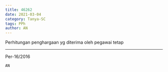 ```yaml
---
title: 46262
date: 2021-03-04
category: Tanya-SC
tags: PPh
author: AN
---
```


Perhitungan penghargaan yg diterima oleh pegawai tetap

---

Per-16/2016

`AN`
